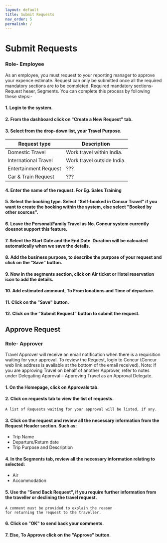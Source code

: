 ```yaml
---
layout: default
title: Submit Requests 
nav_order: 5
permalink: /
---
```

# Submit Requests
### Role- Employee

As an employee, you must request to your reporting manager to approve your expence estimate. Request can only be submitted once all the required mandatory sections are to be completed. Required mandatory sections- Request heaer, Segments.
You can complete this process by following these steps:-

#### 1. Login to the system.

#### 2. From the dashboard click on "Create a New Request" tab.

#### 3. Select from the drop-down list, your Travel Purpose. 

Request type | Description
--- | --- 
Domestic Travel | Work travel within India.
International Travel | Work travel outside India.
Entertainment Request | ???
Car & Train Request | ???

#### 4. Enter the name of the request. For Eg. Sales Training 

#### 5. Select the booking type. Select "Self-booked in Concur Travel" if you want to create the booking within the system, else select "Booked by other sources".

#### 6. Leave the Personal/Family Travel as No. Concur system currently doesnot support this feature.

#### 7. Select the Start Date and the End Date. Duration will be calcuated automatically when we save the details.

#### 8. Add the business purpose, to describe the purpose of your request and click on the "Save" button.

#### 9.  Now in the segments section, click on Air ticket or Hotel reservation icon to add the details.

#### 10. Add estimated ammount, To From locations and Time of departure.

#### 11. Click on the "Save" button.

#### 12. Click on the "Submit Request" button to submit the request.

## Approve Request
### Role- Approver
Travel Approver will receive an email notification when there is a requisition waiting for your approval. To review the Request, login to Concur (Concur web link address is available at the bottom of the email received).
Note:
If you are approving Travel on behalf of another Approver, refer to notes under Delegating Approval – Approving Travel as an Approval Delegate.

#### 1. On the Homepage, click on **Approvals** tab.

#### 2. Click on requests tab to view the list of requests.

```
A list of Requests waiting for your approval will be listed, if any.
```

#### 3. Click on the request and review all the necessary information from the Request Header section. Such as:
- Trip Name
- Departure/Return date
- Trip Purpose and Description


#### 4. In the Segments tab, review all the necessary information relating to selected:
- Air
- Accommodation

#### 5. Use the "Send Back Request", if you require further information from the traveller or declining the travel request.

```
A comment must be provided to explain the reason
for returning the request to the traveller.
```

#### 6. Click on "OK" to send back your comments.

#### 7. Else, To Approve click on the "Approve" button.